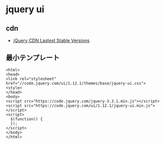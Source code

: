 # jquery ui
## cdn  
  - [jQuery CDN Lastest Stable Versions](https://code.jquery.com/)

## 最小テンプレート
`<html>`  
`<head>`  
`<link rel="stylesheet" href="//code.jquery.com/ui/1.12.1/themes/base/jquery-ui.css">`  
`<style>`  
`</head>`  
`<body>`  
`<script src="https://code.jquery.com/jquery-3.3.1.min.js"></script>`  
`<script src="https://code.jquery.com/ui/1.12.1/jquery-ui.min.js"></script>`  
`<script>`  
`  $(function() {`  
`  });`  
`</script>`  
`</body>`  
`</html>`  
